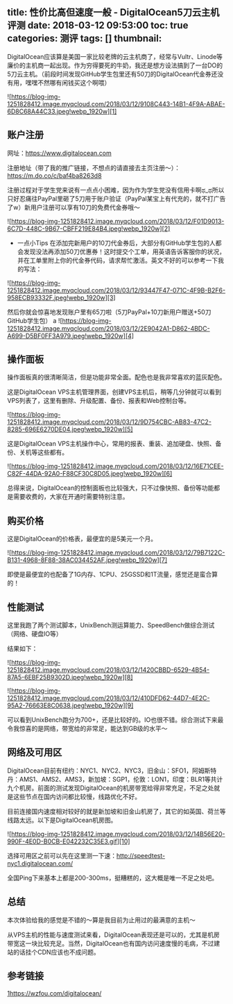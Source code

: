 title: 性价比高但速度一般 - DigitalOcean5刀云主机评测
date: 2018-03-12 09:53:00
toc: true
categories: 测评
tags: []
thumbnail: 
---
DigitalOcean应该算是美国一家比较老牌的云主机商了，经常与Vultr、Linode等廉价的主机商一起出现。作为穷得要死的牛奶，我还是想方设法搞到了一台DO的5刀云主机。（前段时间发现GitHub学生包里还有50刀的DigitalOcean代金券还没有用，嘿嘿不然哪有闲钱买这个啊喂）

![https://blog-img-1251828412.image.myqcloud.com/2018/03/12/9108C443-14B1-4F9A-ABAE-6D8C68A44C33.jpeg!webp_1920w][1]


<!--more-->


## 账户注册 ##

网址：https://www.digitalocean.com

注册地址（带了我的推广链接，不想点的请直接去主页注册～）：https://m.do.co/c/baf4ba8263d8

注册过程对于学生党来说有一点点小困难，因为作为学生党没有信用卡啊ಥ_ಥ所以只好忍痛往PayPal里砸了5刀用于账户验证（PayPal某宝上有代充的，就不打广告了w）新用户注册可以享有10刀的免费代金券哦～

![https://blog-img-1251828412.image.myqcloud.com/2018/03/12/F01D9013-6C7D-448C-9B67-CBFF219E84B4.jpeg!webp_1920w][2]

 - 一点小Tips
在添加完新用户的10刀代金券后，大部分有GitHub学生包的人都会发现没法再添加50刀优惠券！这时提交个工单，用英语告诉客服你的状况，并在工单里附上你的代金券代码，请求帮忙激活。英文不好的可以参考一下我的写法：

![https://blog-img-1251828412.image.myqcloud.com/2018/03/12/93447F47-071C-4F9B-B2F6-958ECB93332F.jpeg!webp_1920w][3]

然后你就会惊喜地发现账户里有65刀啦（5刀PayPal+10刀新用户赠送+50刀GitHub学生包）
a
![https://blog-img-1251828412.image.myqcloud.com/2018/03/12/2E9042A1-D862-4BDC-A699-D5BF0FF3A979.jpeg!webp_1920w][4]

## 操作面板 ##

操作面板真的很清晰简洁，但是功能非常全面。配色也是我非常喜欢的蓝灰配色。

这是DigitalOcean VPS主机管理界面，创建VPS主机后，稍等几分钟就可以看到VPS列表了，这里有删除、升级配置、备份、报表和Web控制台等。

![https://blog-img-1251828412.image.myqcloud.com/2018/03/12/9D754CBC-AB83-47C2-8285-696E6270DE04.jpeg!webp_1920w][5]

这是DigitalOcean VPS主机操作中心，常用的报表、重装、追加硬盘、快照、备份、关机等这些都有。

![https://blog-img-1251828412.image.myqcloud.com/2018/03/12/16E71CEE-C82F-44DA-92A0-F88CF30C8D05.jpeg!webp_1920w][6]

总得来说，DigitalOcean的控制面板也比较强大，只不过像快照、备份等功能都是需要收费的，大家在开通时需要特别注意。

## 购买价格 ##

这是DigitalOcean的价格表，最便宜的是5美元一个月。

![https://blog-img-1251828412.image.myqcloud.com/2018/03/12/79B7122C-B131-4968-8F88-38AC034452AF.jpeg!webp_1920w][7]

即使是最便宜的也配备了1G内存、1CPU、25GSSD和1T流量，感觉还是蛮合算的！

## 性能测试 ##

这里我跑了两个测试脚本，UnixBench测运算能力、SpeedBench做综合测试（网络、硬盘IO等）

结果如下：

![https://blog-img-1251828412.image.myqcloud.com/2018/03/12/1420CBBD-6529-4B54-87A5-6EBF25B9302D.jpeg!webp_1920w][8]

![https://blog-img-1251828412.image.myqcloud.com/2018/03/12/410DFD62-44D7-4E2C-95A2-76663E8C0638.jpeg!webp_1920w][9]

可以看到UnixBench跑分为700+，还是比较好的。IO也很不错。综合测试下来最令我惊喜的是网络，带宽给的非常足，能达到GB级的水平～

## 网络及可用区 ##

DigitalOcean目前有纽约：NYC1、NYC2、NYC3，旧金山：SFO1，阿姆斯特丹：AMS1、AMS2、AMS3，新加坡：SGP1，伦敦：LON1，印度：BLR1等共计九个机房。前面的测试发现DigitalOcean的机房带宽给得非常充足，不足之处就是这些节点在国内访问都比较慢，线路优化不好。

目前连接国内速度相对较好的就是新加坡和旧金山机房了，其它的如英国、荷兰等线路太远。以下是DigitalOcean机房图。

![https://blog-img-1251828412.image.myqcloud.com/2018/03/12/14B56E20-990F-4E0D-B0CB-E042232C35E3.gif][10]

选择可用区之前可以先在这里测一下速：http://speedtest-nyc1.digitalocean.com/

全国Ping下来基本上都是200-300ms，挺糟糕的，这大概是唯一不足之处吧。

## 总结 ##

本次体验给我的感觉是不错的～算是我目前为止用过的最满意的主机～

从VPS主机的性能与速度测试来看，DigitalOcean表现还是可以的，尤其是机房带宽这一块比较充足。当然，DigitalOcean也有国内访问速度慢的毛病，不过建站的话挂个CDN应该也不成问题。

## 参考链接 ##

[1]https://wzfou.com/digitalocean/


  [1]: https://blog-img-1251828412.image.myqcloud.com/2018/03/12/9108C443-14B1-4F9A-ABAE-6D8C68A44C33.jpeg!webp_1920w
  [2]: https://blog-img-1251828412.image.myqcloud.com/2018/03/12/F01D9013-6C7D-448C-9B67-CBFF219E84B4.jpeg!webp_1920w
  [3]: https://blog-img-1251828412.image.myqcloud.com/2018/03/12/93447F47-071C-4F9B-B2F6-958ECB93332F.jpeg!webp_1920w
  [4]: https://blog-img-1251828412.image.myqcloud.com/2018/03/12/2E9042A1-D862-4BDC-A699-D5BF0FF3A979.jpeg!webp_1920w
  [5]: https://blog-img-1251828412.image.myqcloud.com/2018/03/12/9D754CBC-AB83-47C2-8285-696E6270DE04.jpeg!webp_1920w
  [6]: https://blog-img-1251828412.image.myqcloud.com/2018/03/12/16E71CEE-C82F-44DA-92A0-F88CF30C8D05.jpeg!webp_1920w
  [7]: https://blog-img-1251828412.image.myqcloud.com/2018/03/12/79B7122C-B131-4968-8F88-38AC034452AF.jpeg!webp_1920w
  [8]: https://blog-img-1251828412.image.myqcloud.com/2018/03/12/1420CBBD-6529-4B54-87A5-6EBF25B9302D.jpeg!webp_1920w
  [9]: https://blog-img-1251828412.image.myqcloud.com/2018/03/12/410DFD62-44D7-4E2C-95A2-76663E8C0638.jpeg!webp_1920w
  [10]: https://blog-img-1251828412.image.myqcloud.com/2018/03/12/14B56E20-990F-4E0D-B0CB-E042232C35E3.gif